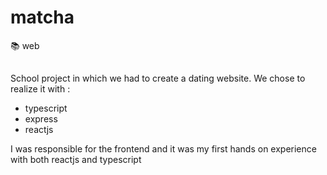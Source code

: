 # matcha
:books: web

##
School project in which we had to create a dating website.
We chose to realize it with : 
- typescript
- express
- reactjs

I was responsible for the frontend and it was my first hands on experience with both reactjs and typescript
